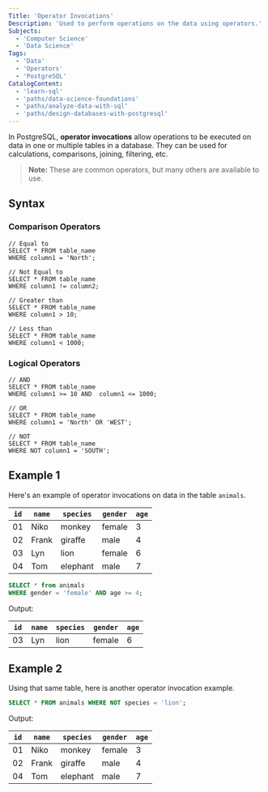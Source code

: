 ```yaml
---
Title: 'Operator Invocations'
Description: 'Used to perform operations on the data using operators.'
Subjects:
  - 'Computer Science'
  - 'Data Science'
Tags:
  - 'Data'
  - 'Operators'
  - 'PostgreSQL'
CatalogContent:
  - 'learn-sql'
  - 'paths/data-science-foundations'
  - 'paths/analyze-data-with-sql'
  - 'paths/design-databases-with-postgresql'
---
```


In PostgreSQL, **operator invocations** allow operations to be executed on data in one or multiple tables in a database. They can be used for calculations, comparisons, joining, filtering, etc.

> **Note:** These are common operators, but many others are available to use.

## Syntax

### Comparison Operators

```pseudo
// Equal to
SELECT * FROM table_name
WHERE column1 = 'North';

// Not Equal to
SELECT * FROM table_name
WHERE column1 != column2;

// Greater than
SELECT * FROM table_name
WHERE column1 > 10;

// Less than
SELECT * FROM table_name
WHERE column1 < 1000;
```

### Logical Operators

```pseudo
// AND
SELECT * FROM table_name
WHERE column1 >= 10 AND  column1 <= 1000;

// OR
SELECT * FROM table_name
WHERE column1 = 'North' OR 'WEST';

// NOT
SELECT * FROM table_name
WHERE NOT column1 = 'SOUTH';
```


## Example 1

Here's an example of operator invocations on data in the table `animals`. 

| `id` |  `name`  |  `species`  |  `gender`  | `age`  |
| ---- | -------- | ----------- | ---------- | ------ |
| 01   | Niko     | monkey      | female     | 3      |
| 02   | Frank    | giraffe     | male       | 4      |
| 03   | Lyn      | lion        | female     | 6      |
| 04   | Tom      | elephant    | male       | 7      |


```sql
SELECT * from animals
WHERE gender = 'female' AND age >= 4;
```

Output:

| `id` |  `name`  |  `species`  |  `gender`  | `age`  |
| ---- | -------- | ----------- | ---------- | ------ |
| 03   | Lyn      | lion        | female     | 6      |


## Example 2

Using that same table, here is another operator invocation example.

```sql
SELECT * FROM animals WHERE NOT species = 'lion';
```

Output:

| `id` |  `name`  |  `species`  |  `gender`  | `age`  |
| ---- | -------- | ----------- | ---------- | ------ |
| 01   | Niko     | monkey      | female     | 3      |
| 02   | Frank    | giraffe     | male       | 4      |
| 04   | Tom      | elephant    | male       | 7      |